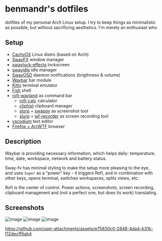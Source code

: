# benmandr's dotfiles
dotfiles of my personal Arch Linux setup. I try to keep things as minimalistic as possible, but without sacrificing aesthetics.
I'm merely an enthusiast who 

## Setup
- [CachyOS](https://cachyos.org/) Linux distro (based on Arch)
- [SwayFX](https://github.com/WillPower3309/swayfx) window manager
- [swaylock-effects](https://github.com/mortie/swaylock-effects) lockscreen
- [swayidle](https://github.com/swaywm/swayidle) idle manager
- [SwayOSD](https://github.com/ErikReider/SwayOSD) daemon notifications (brigthness & volume)
- [Waybar](https://github.com/Alexays/Waybar) bar module
- [Kitty](https://sw.kovidgoyal.net/kitty/) terminal emulator
- [Fish](https://fishshell.com/) shell
- [rofi-wayland](https://github.com/A417ya/rofi-wayland) as command bar
  - [rofi-calc](https://github.com/svenstaro/rofi-calc) calculator
  - [cliphist](https://github.com/sentriz/cliphist) clipboard manager
  - [slurp](https://github.com/emersion/slurp) + [swappy](https://github.com/jtheoof/swappy) as screenshot tool
  - [slurp](https://github.com/emersion/slurp) + [wf-recorder](https://github.com/ammen99/wf-recorder) as screen recording tool
- [vscodium](https://vscodium.com/) text editor
- [Firefox + ArcWTF](https://github.com/KiKaraage/ArcWTF) browser

## Description
Waybar is providing necessary information, which helps daily: temperature, time, date, workspace, network and battery status.

Sway-fx has minimal styling to make the setup more pleasing to the eye, and uses `Super` as a "power" key - it triggers Rofi, and in combination with other keys, opens terminal, switches workspaces, splits views, etc.

Rofi is the center of control. Power actions, screenshots, screen recording, clipboard managenent and (not a perfect one, but does its work) translating.

## Screenshots
![image](https://github.com/user-attachments/assets/a6849ee7-ecb2-4bd2-b6a5-4bb8b063b568)
![image](https://github.com/user-attachments/assets/d51e29fa-9867-4a1e-b315-f8ef7aaf1cd2)
![image](https://github.com/user-attachments/assets/7f03d4ad-6b86-4f33-98a4-9d7a5e046b95)


https://github.com/user-attachments/assets/e75830c0-2848-4da4-b31b-f12decff6ab4


